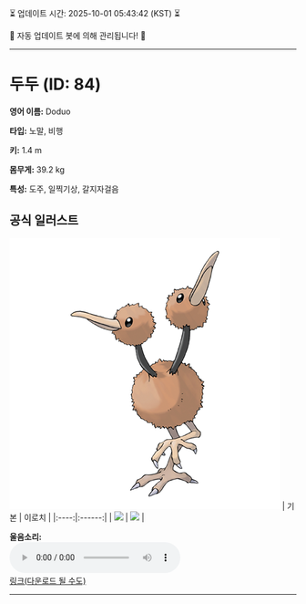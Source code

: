 
⏳ 업데이트 시간: 2025-10-01 05:43:42 (KST) ⏳

🤖 자동 업데이트 봇에 의해 관리됩니다! 🤖

---

# 두두 (ID: 84)
**영어 이름:** Doduo

**타입:** 노말, 비행

**키:** 1.4 m

**몸무게:** 39.2 kg

**특성:** 도주, 일찍기상, 갈지자걸음

## 공식 일러스트
![](https://raw.githubusercontent.com/PokeAPI/sprites/master/sprites/pokemon/other/official-artwork/84.png)
| 기본 | 이로치 |
|:----:|:------:|
| <img src="http://play.pokemonshowdown.com/sprites/ani/doduo.gif" width="200"> | <img src="http://play.pokemonshowdown.com/sprites/ani-shiny/doduo.gif" width="200"> |

**울음소리:**<br><audio controls src="https://raw.githubusercontent.com/PokeAPI/cries/main/cries/pokemon/latest/84.ogg"></audio><br> [링크(다운로드 될 수도)](https://raw.githubusercontent.com/PokeAPI/cries/main/cries/pokemon/latest/84.ogg)


---
